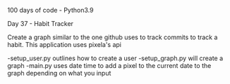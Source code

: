 100 days of code - Python3.9

Day 37 - Habit Tracker

Create a graph similar to the one github uses to track commits to track a habit. This application uses pixela's api 

-setup_user.py outlines how to create a user
-setup_graph.py will create a graph
-main.py uses date time to add a pixel to the current date to the graph depending on what you input